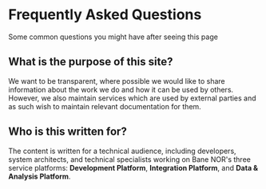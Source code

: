 # Frequently Asked Questions

Some common questions you might have after seeing this page

## What is the purpose of this site?

We want to be transparent, where possible we would like to share information about the work we do and how it can be used by others.
However, we also maintain services which are used by external parties and as such wish to maintain relevant documentation for them.

## Who is this written for?

The content is written for a technical audience, including developers, system architects, and technical specialists working on Bane NOR's three service platforms: **Development Platform**, **Integration Platform**, and **Data & Analysis Platform**.
